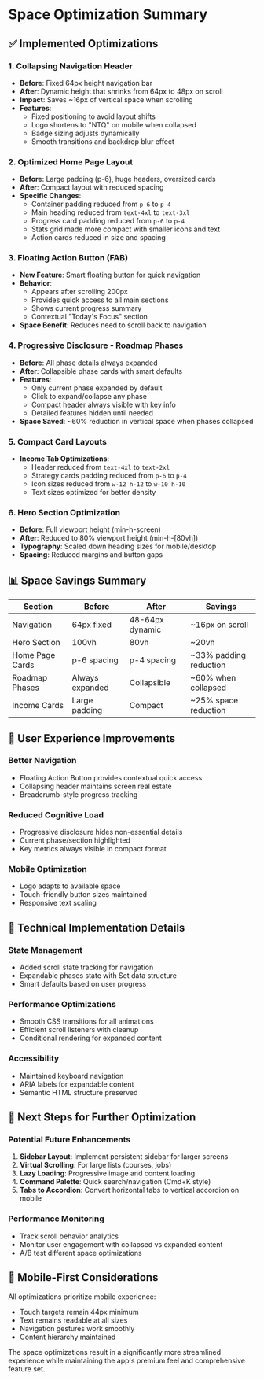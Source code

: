 # Space Optimization Summary

## ✅ **Implemented Optimizations**

### 1. **Collapsing Navigation Header**
- **Before**: Fixed 64px height navigation bar
- **After**: Dynamic height that shrinks from 64px to 48px on scroll
- **Impact**: Saves ~16px of vertical space when scrolling
- **Features**: 
  - Fixed positioning to avoid layout shifts
  - Logo shortens to "NTQ" on mobile when collapsed
  - Badge sizing adjusts dynamically
  - Smooth transitions and backdrop blur effect

### 2. **Optimized Home Page Layout**
- **Before**: Large padding (p-6), huge headers, oversized cards
- **After**: Compact layout with reduced spacing
- **Specific Changes**:
  - Container padding reduced from `p-6` to `p-4`
  - Main heading reduced from `text-4xl` to `text-3xl`
  - Progress card padding reduced from `p-6` to `p-4`
  - Stats grid made more compact with smaller icons and text
  - Action cards reduced in size and spacing

### 3. **Floating Action Button (FAB)**
- **New Feature**: Smart floating button for quick navigation
- **Behavior**: 
  - Appears after scrolling 200px
  - Provides quick access to all main sections
  - Shows current progress summary
  - Contextual "Today's Focus" section
- **Space Benefit**: Reduces need to scroll back to navigation

### 4. **Progressive Disclosure - Roadmap Phases**
- **Before**: All phase details always expanded
- **After**: Collapsible phase cards with smart defaults
- **Features**:
  - Only current phase expanded by default
  - Click to expand/collapse any phase
  - Compact header always visible with key info
  - Detailed features hidden until needed
- **Space Saved**: ~60% reduction in vertical space when phases collapsed

### 5. **Compact Card Layouts**
- **Income Tab Optimizations**:
  - Header reduced from `text-4xl` to `text-2xl`
  - Strategy cards padding reduced from `p-6` to `p-4`
  - Icon sizes reduced from `w-12 h-12` to `w-10 h-10`
  - Text sizes optimized for better density

### 6. **Hero Section Optimization**
- **Before**: Full viewport height (min-h-screen)
- **After**: Reduced to 80% viewport height (min-h-[80vh])
- **Typography**: Scaled down heading sizes for mobile/desktop
- **Spacing**: Reduced margins and button gaps

## 📊 **Space Savings Summary**

| Section | Before | After | Savings |
|---------|--------|-------|---------|
| Navigation | 64px fixed | 48-64px dynamic | ~16px on scroll |
| Hero Section | 100vh | 80vh | ~20vh |
| Home Page Cards | p-6 spacing | p-4 spacing | ~33% padding reduction |
| Roadmap Phases | Always expanded | Collapsible | ~60% when collapsed |
| Income Cards | Large padding | Compact | ~25% space reduction |

## 🎯 **User Experience Improvements**

### Better Navigation
- Floating Action Button provides contextual quick access
- Collapsing header maintains screen real estate
- Breadcrumb-style progress tracking

### Reduced Cognitive Load
- Progressive disclosure hides non-essential details
- Current phase/section highlighted
- Key metrics always visible in compact format

### Mobile Optimization
- Logo adapts to available space
- Touch-friendly button sizes maintained
- Responsive text scaling

## 🔧 **Technical Implementation Details**

### State Management
- Added scroll state tracking for navigation
- Expandable phases state with Set data structure
- Smart defaults based on user progress

### Performance Optimizations
- Smooth CSS transitions for all animations
- Efficient scroll listeners with cleanup
- Conditional rendering for expanded content

### Accessibility
- Maintained keyboard navigation
- ARIA labels for expandable content
- Semantic HTML structure preserved

## 🚀 **Next Steps for Further Optimization**

### Potential Future Enhancements
1. **Sidebar Layout**: Implement persistent sidebar for larger screens
2. **Virtual Scrolling**: For large lists (courses, jobs)
3. **Lazy Loading**: Progressive image and content loading
4. **Command Palette**: Quick search/navigation (Cmd+K style)
5. **Tabs to Accordion**: Convert horizontal tabs to vertical accordion on mobile

### Performance Monitoring
- Track scroll behavior analytics
- Monitor user engagement with collapsed vs expanded content
- A/B test different space optimizations

## 📱 **Mobile-First Considerations**

All optimizations prioritize mobile experience:
- Touch targets remain 44px minimum
- Text remains readable at all sizes
- Navigation gestures work smoothly
- Content hierarchy maintained

The space optimizations result in a significantly more streamlined experience while maintaining the app's premium feel and comprehensive feature set.

